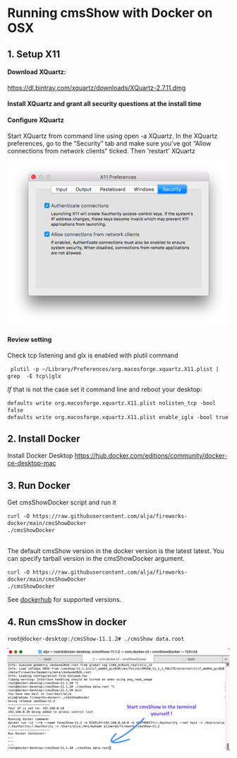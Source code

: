 # Running cmsShow with Docker on OSX

## 1. Setup X11

#### Download XQuartz: 
https://dl.bintray.com/xquartz/downloads/XQuartz-2.7.11.dmg

#### Install XQuartz and grant all security questions at the install time

#### Configure XQuartz
Start XQuartz from command line using open -a XQuartz. In the XQuartz preferences, go to the “Security” tab and make sure you’ve got “Allow connections from network clients” ticked. Then 'restart' XQuartz

![XQuartzPreferenceSetting](docs/xquartz_preferences.png)

#### Review setting
Check tcp listening and glx is enabled with plutil command
```
 plutil -p ~/Library/Preferences/org.macosforge.xquartz.X11.plist | grep  -E tcp\|glx
```

*If* that is not the case set it command line and reboot your desktop:
```
defaults write org.macosforge.xquartz.X11.plist nolisten_tcp -bool false
defaults write org.macosforge.xquartz.X11.plist enable_iglx -bool true
```
## 2. Install Docker
Install Docker Desktop
https://hub.docker.com/editions/community/docker-ce-desktop-mac

## 3. Run Docker 
Get cmsShowDocker script and run it
<br>
```
curl -O https://raw.githubusercontent.com/alja/fireworks-docker/main/cmsShowDocker
./cmsShowDocker
```
<br>
The default cmsShow version in the docker version is the latest latest. You can specify tarball version in the cmsShowDocker argument. 
<br>

```
curl -O https://raw.githubusercontent.com/alja/fireworks-docker/main/cmsShowDocker
./cmsShowDocker
```

See  [dockerhub](https://hub.docker.com/repository/docker/aljamrak/fireworks/tags?page=1&ordering=last_updated) for supported versions.


## 4. Run cmsShow in docker
```
root@docker-desktop:/cmsShow-11.1.2# ./cmsShow data.root 
```

![Docker terminal](docs/docker.png)
